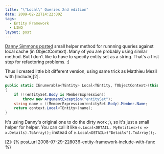 ```yaml
---
title: "\"Local\" Queries 2nd edition"
date: 2009-02-22T14:22:00Z
tags:
  - Entity Framework
  - LINQ
layout: post
---
```

[Danny Simmons posted][1] small helper method for runnning queries against local cache (in ObjectContext). Many of you are probably using similar method. But I don't like to have to specify entity set as a string. That's a first step for refactoring problems. :)

Thus I created little bit different version, using same trick as Matthieu Mezil with [Include][2].

```csharp
public static IEnumerable<TEntity> Local<TEntity, TObjectContext>(this ObjectContext context, Expression<Func<TObjectContext, ObjectQuery<TEntity>>> entitySet) where TEntity : class
{
    if (!(entitySet.Body is MemberExpression))
        throw new ArgumentException("entitySet");
    string name = ((MemberExpression)entitySet.Body).Member.Name;
    return context.Local<TEntity>(name);
}
```

It's using Danny's original one to do the dirty work ;), so it's just a small helper for helper. You can call it like `e.Local<DETAIL, MyEntities>(x => x.Details).ToArray();` instead of `e.Local<DETAIL>("Details").ToArray();`.

[1]: http://blogs.msdn.com/dsimmons/archive/2009/02/21/local-queries.aspx
[2]: {% post_url 2008-07-29-228036-entity-framework-include-with-func %}